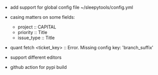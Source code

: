 - add support for global config file ~/sleepytools/config.yml
- casing matters on some fields:
  - project :: CAPITAL
  - priority :: Title
  - issue_type :: Title
- quant fetch <ticket_key> :: Error. Missing config key: 'branch_suffix'

- support different editors
- github action for pypi build